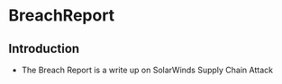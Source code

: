 # BreachReport

## Introduction

- The Breach Report is a write up on SolarWinds Supply Chain Attack 
